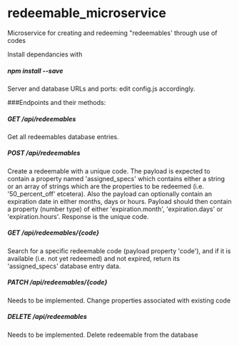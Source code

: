 # redeemable_microservice
Microservice for creating and redeeming "redeemables' through use of codes

Install dependancies with
##### npm install --save

Server and database URLs and ports: edit config.js accordingly.

###Endpoints and their methods:

##### GET /api/redeemables

Get all redeemables database entries.

##### POST /api/redeemables

Create a redeemable with a unique code. The payload is expected to contain a property named 'assigned_specs' which contains either a string or an array of strings which are the properties to be redeemed (i.e. '50_percent_off' etcetera).
Also the payload can optionally contain an expiration date in either months, days or hours. Payload should then contain a property (number type) of either 'expiration.month', 'expiration.days' or 'expiration.hours'. Response is the unique code.

##### GET /api/redeemables/{code}

Search for a specific redeemable code (payload property 'code'), and if it is available (i.e. not yet redeemed) and not expired, return its 'assigned_specs' database entry data.

##### PATCH /api/redeemables/{code}

Needs to be implemented. Change properties associated with existing code

##### DELETE /api/redeemables

Needs to be implemented. Delete redeemable from the database
